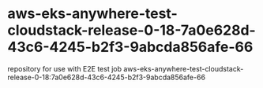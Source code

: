 # aws-eks-anywhere-test-cloudstack-release-0-18-7a0e628d-43c6-4245-b2f3-9abcda856afe-66
repository for use with E2E test job aws-eks-anywhere-test-cloudstack-release-0-18:7a0e628d-43c6-4245-b2f3-9abcda856afe-66
